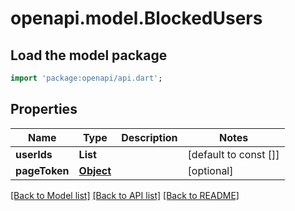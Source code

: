# openapi.model.BlockedUsers

## Load the model package

```dart
import 'package:openapi/api.dart';
```

## Properties

| Name          | Type              | Description | Notes                 |
| ------------- | ----------------- | ----------- | --------------------- |
| **userIds**   | **List<String>**  |             | [default to const []] |
| **pageToken** | [**Object**](.md) |             | [optional]            |

[[Back to Model list]](../README.md#documentation-for-models) [[Back to API list]](../README.md#documentation-for-api-endpoints) [[Back to README]](../README.md)
